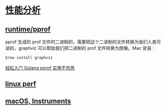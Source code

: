 # [性能分析](https://golang.org/doc/diagnostics.html)

## [runtime/pprof](https://golang.org/pkg/runtime/pprof)

pprof 生成的 prof 文件时二进制的，需要把这个二进制的文件转换为我们人类可读的，graphviz 可以帮助我们把二进制的 prof 文件转换为图像。Mac 安装：

```sh
brew install graphviz
```

[轻松入门 Golang pprof 实用不忽悠](http://lessisbetter.site/2018/11/07/Golang-pprof-step-by-step/)

## [linux perf](https://perf.wiki.kernel.org/index.php/Tutorial)

## [macOS, Instruments](https://developer.apple.com/library/content/documentation/DeveloperTools/Conceptual/InstrumentsUserGuide/)
